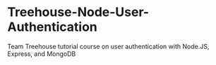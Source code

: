 # Treehouse-Node-User-Authentication
Team Treehouse tutorial course on user authentication with Node.JS, Express, and MongoDB
